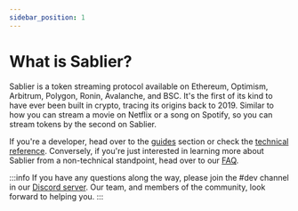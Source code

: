 ```yaml
---
sidebar_position: 1
---
```


# What is Sablier?

Sablier is a token streaming protocol available on Ethereum, Optimism, Arbitrum, Polygon, Ronin, Avalanche, and BSC. It's the first of its kind to have ever been built in crypto, tracing its origins back to 2019. Similar to how you can stream a movie on Netflix or a song on Spotify, so you can stream tokens by the second on Sablier.

If you're a developer, head over to the [guides](./guides/getting-started) section or check the [technical reference](./technical-reference-v2/contract.SablierV2). Conversely, if you're just interested in learning more about Sablier from a
non-technical standpoint, head over to our [FAQ](./faq/basics).

:::info
If you have any questions along the way, please join the #dev channel in our [Discord server](https://discord.gg/bSwRCwWRsT).
Our team, and members of the community, look forward to helping you.‌
:::
